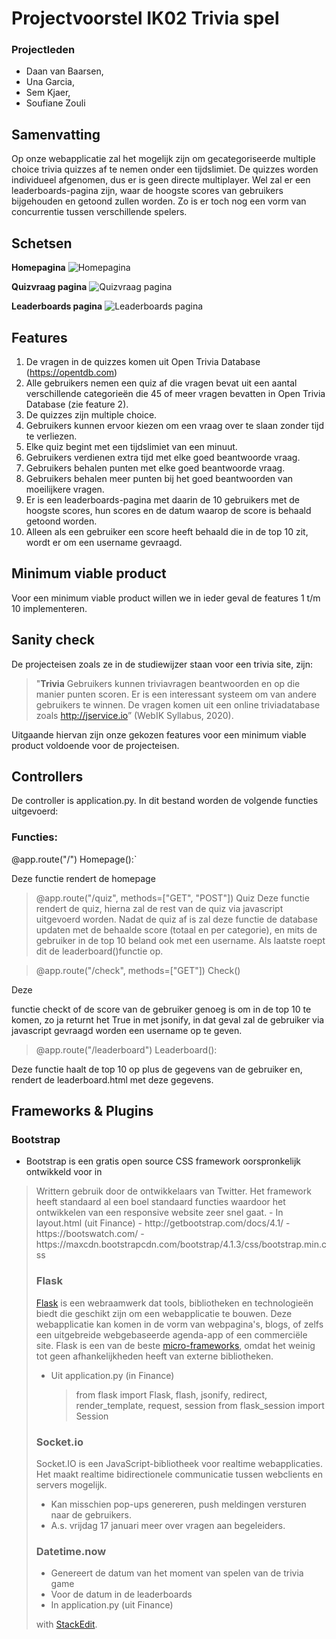 # Projectvoorstel IK02 Trivia spel
### Projectleden 
* Daan van Baarsen, 
* Una Garcia, 
* Sem Kjaer, 
* Soufiane Zouli

## Samenvatting
Op onze webapplicatie zal het mogelijk zijn om gecategoriseerde multiple choice trivia quizzes af te nemen onder een tijdslimiet. De quizzes worden individueel afgenomen, dus er is geen directe multiplayer. Wel zal er een leaderboards-pagina zijn, waar de hoogste scores van gebruikers bijgehouden en getoond zullen worden. Zo is er toch nog een vorm van concurrentie tussen verschillende spelers.

## Schetsen
**Homepagina**
![Homepagina](https://i.imgur.com/m2AtHsf.png)

**Quizvraag pagina**
![Quizvraag pagina](https://i.imgur.com/AWXJi1A.png)

**Leaderboards pagina**
![Leaderboards pagina](https://i.imgur.com/DC73y4T.png)

## Features
1.  De vragen in de quizzes komen uit Open Trivia Database (https://opentdb.com)
2. Alle gebruikers nemen een quiz af die vragen bevat uit een aantal verschillende categorieën die 45 of meer vragen bevatten in Open Trivia Database (zie feature 2).
4. De quizzes zijn multiple choice.
5. Gebruikers kunnen ervoor kiezen om een vraag over te slaan zonder tijd te verliezen.
6. Elke quiz begint met een tijdslimiet van een minuut.
7. Gebruikers verdienen extra tijd met elke goed beantwoorde vraag.
8. Gebruikers behalen punten met elke goed beantwoorde vraag.
9. Gebruikers behalen meer punten bij het goed beantwoorden van moeilijkere vragen.
10. Er is een leaderboards-pagina met daarin de 10 gebruikers met de hoogste scores, hun scores en de datum waarop de score is behaald getoond worden.
11. Alleen als een gebruiker een score heeft behaald die in de top 10 zit, wordt er om een username gevraagd.


## Minimum viable product
Voor een minimum viable product willen we in ieder geval de features 1 t/m 10 implementeren.

## Sanity check
De projecteisen zoals ze in de studiewijzer staan voor een trivia site, zijn: 
>"**Trivia** Gebruikers kunnen triviavragen beantwoorden en op die manier punten scoren. Er is een interessant systeem om van andere gebruikers te winnen. De vragen komen uit een online triviadatabase zoals <a href="http://jservice.io">http://jservice.io</a>” (WebIK Syllabus, 2020). 

Uitgaande hiervan zijn onze gekozen features voor een minimum viable product voldoende voor de projecteisen.

## Controllers
De controller is application.py. In dit bestand worden de volgende functies uitgevoerd:
###  Functies:
@app.route("/")
Homepage():`

Deze functie rendert de homepage

>@app.route("/quiz", methods=["GET", "POST"])
Quiz
Deze functie rendert de quiz, hierna zal de rest van de quiz via javascript uitgevoerd worden. Nadat de quiz af is zal deze functie de database updaten met de behaalde score (totaal en per categorie), en mits de gebruiker in de top 10 beland ook met een username. Als laatste roept dit de leaderboard()functie op.

>@app.route("/check", methods=["GET"])
Check()

Deze 

functie checkt of de score van de gebruiker genoeg is om in de top 10 te komen, zo ja returnt het True in met jsonify, in dat geval zal de gebruiker via javascript gevraagd worden een username op te geven.

>@app.route("/leaderboard")
Leaderboard():

Deze functie haalt de top 10 op plus de gegevens van de gebruiker en, rendert de leaderboard.html met deze gegevens.


## Frameworks & Plugins
### Bootstrap
 - Bootstrap is een gratis open source CSS framework oorspronkelijk ontwikkeld voor in</p>
<blockquote>
<p>Writtern gebruik door de ontwikkelaars van Twitter. Het framework heeft standaard al een boel standaard functies waardoor het ontwikkelen van een responsive website zeer snel gaat.
 - In layout.html (uit Finance)
 - http://getbootstrap.com/docs/4.1/
 - https://bootswatch.com/
 - https://maxcdn.bootstrapcdn.com/bootstrap/4.1.3/css/bootstrap.min.css
 
### Flask
[Flask](https://flask.palletsprojects.com/) is een webraamwerk dat tools, bibliotheken en technologieën biedt die geschikt zijn om een webapplicatie te bouwen. Deze webapplicatie kan komen in de vorm van webpagina's, blogs, of zelfs een uitgebreide webgebaseerde agenda-app of een commerciële site.
Flask is een van de beste [micro-frameworks](https://en.wikipedia.org/wiki/Microframework), omdat het weinig tot geen afhankelijkheden heeft van externe bibliotheken.

- Uit application.py (in Finance)
	>from flask import Flask, flash, jsonify, redirect, 
	render_template, request, session
	from flask_session import Session
### Socket.io

Socket.IO is een JavaScript-bibliotheek voor realtime webapplicaties. Het maakt realtime bidirectionele communicatie tussen webclients en servers mogelijk.

- Kan misschien pop-ups genereren, push meldingen versturen naar de gebruikers.
- A.s. vrijdag 17 januari meer over vragen aan begeleiders.

### Datetime.now
- Genereert de datum van het moment van spelen van de trivia game
- Voor de datum in de leaderboards
- In application.py (uit Finance)


with <a href="https://stackedit.io/">StackEdit</a>.</p>
</blockquote>

<!--stackedit_data:
eyJoaXN0b3J5IjpbLTE2MTM2NjU3MTIsLTQzOTA0NDEzMCw0NT
E2ODE0ODUsLTQ4MTQ4MzkwOSwxMDA0NjI0MjM5LC0yNDY2MDgw
LDkyNzI2MzY2OSw1NzgzMTcyMzddfQ==
-->